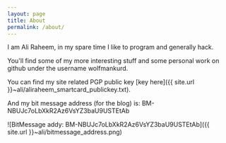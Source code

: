 ```yaml
---
layout: page
title: About
permalink: /about/
---
```


I am Ali Raheem, in my spare time I like to program and generally hack.

You'll find some of my more interesting stuff and some personal work on github under the username wolfmankurd.

You can find my site related PGP public key [key here]({{ site.url }}~ali/aliraheem_smartcard_publickey.txt).

And my bit message address (for the blog) is: BM-NBUJc7oLbXkR2Az6VsYZ3baU9USTEtAb

![BitMessage addy: BM-NBUJc7oLbXkR2Az6VsYZ3baU9USTEtAb]({{ site.url }}~ali/bitmessage_address.png)

